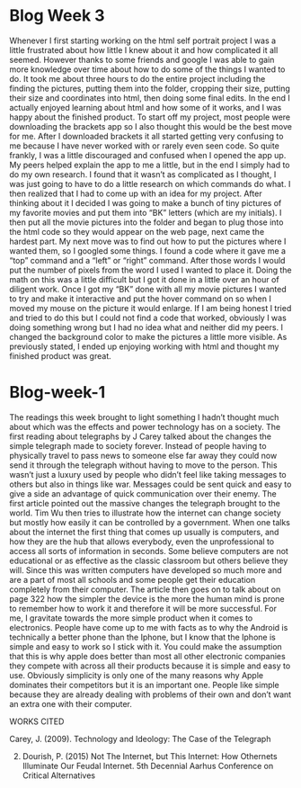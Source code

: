 # Blog Week 3
Whenever I first starting working on the html self portrait project I was a little frustrated about how little I knew about it and how complicated it all seemed. However thanks to some friends and google I was able to gain more knowledge over time about how to do some of the things I wanted to do. It took me about three hours to do the entire project including the finding the pictures, putting them into the folder, cropping their size, putting their size and coordinates into html, then doing some final edits. In the end I actually enjoyed learning about html and how some of it works, and I was happy about the finished product. 
To start off my project, most people were downloading the brackets app so I also thought this would be the best move for me. After I downloaded brackets it all started getting very confusing to me because I have never worked with or rarely even seen code. So quite frankly, I was a little discouraged and confused when I opened the app up. My peers helped explain the app to me a little, but in the end I simply had to do my own research. I found that it wasn’t as complicated as I thought, I was just going to have to do a little research on which commands do what. I then realized that I had to come up with an idea for my project. After thinking about it I decided I was going to make a bunch of tiny pictures of my favorite movies and put them into “BK” letters (which are my initials). I then put all the movie pictures into the folder and began to plug those into the html code so they would appear on the web page, next came the hardest part.
My next move was to find out how to put the pictures where I wanted them, so I googled some things. I found a code where it gave me a “top” command and a “left” or “right” command. After those words I would put the number of pixels from the word I used I wanted to place it. Doing the math on this was a little difficult but I got it done in a little over an hour of diligent work. Once I got my “BK” done with all my movie pictures I wanted to try and make it interactive and put the hover command on so when I moved my mouse on the picture it would enlarge. If I am being honest I tried and tried to do this but I could not find a code that worked, obviously I was doing something wrong but I had no idea what and neither did my peers. I changed the background color to make the pictures a little more visible. As previously stated, I ended up enjoying working with html and thought my finished product was great. 

# Blog-week-1
The readings this week brought to light something I hadn’t thought much about which was the effects and power technology has on a society. The first reading about telegraphs by J Carey talked about the changes the simple telegraph made to society forever. Instead of people having to physically travel to pass news to someone else far away they could now send it through the telegraph without having to move to the person. This wasn’t just a luxury used by people who didn’t feel like taking messages to others but also in things like war. Messages could be sent quick and easy to give a side an advantage of quick communication over their enemy. The first article pointed out the massive changes the telegraph brought to the world. Tim Wu then tries to illustrate how the internet can change society but mostly how easily it can be controlled by a government. When one talks about the internet the first thing that comes up usually is computers, and how they are the hub that allows everybody, even the unprofessional to access all sorts of information in seconds. Some believe computers are not educational or as effective as the classic classroom but others believe they will. Since this was written computers have developed so much more and are a part of most all schools and some people get their education completely from their computer. The article then goes on to talk about on page 322 how the simpler the device is the more the human mind is prone to remember how to work it and therefore it will be more successful. For me, I gravitate towards the more simple product when it comes to electronics. People have come up to me with facts as to why the Android is technically a better phone than the Iphone, but I know that the Iphone is simple and easy to work so I stick with it. You could make the assumption that this is why apple does better than most all other electronic companies they compete with across all their products because it is simple and easy to use. Obviously simplicity is only one of the many reasons why Apple dominates their competitors but it is an important one. People like simple because they are already dealing with problems of their own and don’t want an extra one with their computer. 


















WORKS CITED
 
Carey, J. (2009). Technology and Ideology: The Case of the Telegraph

2.  Dourish, P. (2015) Not The Internet, but This Internet: How Othernets Illuminate Our Feudal Internet. 5th Decennial Aarhus Conference on Critical Alternatives

 

 
